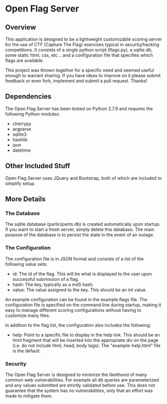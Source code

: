 # Open Flag Server

## Overview
This application is designed to be a lightweight customizable scoring server for the use of CTF (Capture The Flag)
exercises typical in security/hacking competitions.  It consists of a single python script (flags.py), a sqlite db,
some static html, css, etc... and a configuration file that specifies which flags are available.

This project was thrown together for a specific need and seemed useful enough to warrant sharing.  If you have ideas to improve
on it please submit feedback or even fork, implement and submit a pull request.  Thanks!

## Dependencies
The Open Flag Server has been tested on Python 2.7.9 and requires the following Python modules:
   * cherrypy
   * argparse
   * sqlite3
   * hashlib
   * json
   * datetime
   
## Other Included Stuff
Open Flag Server uses JQuery and Bootstrap, both of which are included to simplify setup.
   
## More Details

### The Database
The sqlite database (participants.db) is created automatically upon startup.  If you want to start a fresh server,
simply delete this database.  The main purpose of the database is to persist the state in the event of an outage.

### The Configuration
The configuration file is in JSON format and consists of a list of the following value sets:
   * id: The id of the flag.  This will be what is displayed to the user upon successful submission of a flag.
   * hash: The key, typically as a md5 hash.
   * value: The value assigned to the key.  This should be an int value.
   
An example configuration can be found in the example.flags file.  The configuration file is specified on the command
line during startup, making it easy to manage different scoring configurations without having to customize many files.

In addition to the flag list, the configuration also includes the following:
   * help: Point to a specific file to display in the help link.  This should be an html fragment that will be inserted
   into the appropriate div on the page (i.e. do not include html, head, body tags).  The "example-help.html" file is
   the default.

### Security
The Open Flag Server is designed to minimize the likelihood of many common web vulnerabilities.  For example all db
queries are parameterized and any values submitted are strictly validated before use.  This does not guarantee that
the system has no vulnerabilities, only that an effort was made to mitigate them.